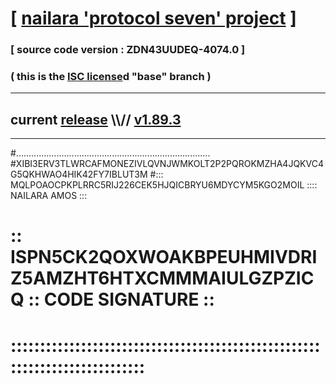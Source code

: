 
# [ [nailara 'protocol seven' project](http://nailara.network/) ]

### [ source code version : ZDN43UUDEQ-4074.0 ]

### ( this is the [ISC license](license)d "base" branch )
---
## current [release](https://github.com/nailara-technologies/protocol-7/releases) \\\\// [v1.89.3](https://github.com/nailara-technologies/protocol-7/releases/tag/v1.89.3)
---

#.............................................................................
#XIBI3ERV3TLWRCAFMONEZIVLQVNJWMKOLT2P2PQROKMZHA4JQKVC4G5QKHWAO4HIK42FY7IBLUT3M
#::: MQLPOAOCPKPLRRC5RIJ226CEK5HJQICBRYU6MDYCYM5KGO2MOIL :::: NAILARA AMOS :::
# :: ISPN5CK2QOXWOAKBPEUHMIVDRIZ5AMZHT6HTXCMMMAIULGZPZICQ :: CODE SIGNATURE ::
# ::::::::::::::::::::::::::::::::::::::::::::::::::::::::::::::::::::::::::::
